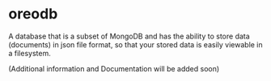 # oreodb

A database that is a subset of MongoDB and has the ability to store data (documents) in json file format, so that your stored data is easily viewable in a filesystem.

(Additional information and Documentation will be added soon)
